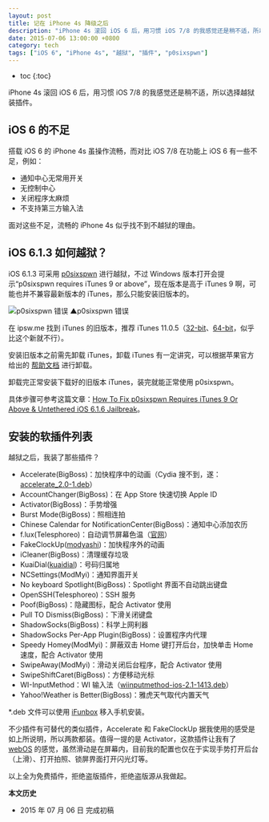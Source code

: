 ```yaml
---
layout: post
title: 记在 iPhone 4s 降级之后
description: "iPhone 4s 滚回 iOS 6 后，用习惯 iOS 7/8 的我感觉还是稍不适，所以选择越狱装插件。"
date: 2015-07-06 13:00:00 +0800
category: tech
tags: ["iOS 6", "iPhone 4s", "越狱", "插件", "p0sixspwn"]
---
```


* toc
{:toc}

iPhone 4s 滚回 iOS 6 后，用习惯 iOS 7/8 的我感觉还是稍不适，所以选择越狱装插件。

## iOS 6 的不足

搭载 iOS 6 的 iPhone 4s 虽操作流畅，而对比 iOS 7/8 在功能上 iOS 6 有一些不足，例如：

* 通知中心无常用开关
* 无控制中心
* 关闭程序太麻烦
* 不支持第三方输入法

面对这些不足，流畅的 iPhone 4s 似乎找不到不越狱的理由。

## iOS 6.1.3 如何越狱？

iOS 6.1.3 可采用 [p0sixspwn](http://p0sixspwn.com/) 进行越狱，不过 Windows 版本打开会提示“p0sixspwn requires iTunes 9 or above”，现在版本是高于 iTunes 9 啊，可能也并不兼容最新版本的 iTunes，那么只能安装旧版本的。

![p0sixspwn 错误]({{site.IMG_PATH}}/after-my-iphone-4s-downgraded.png)
▲p0sixspwn 错误


在 ipsw.me 找到 iTunes 的旧版本，推荐 iTunes 11.0.5（[32-bit](https://secure-appldnld.apple.com/iTunes11/091-9269.20130816.Azfre/iTunesSetup.exe)、[64-bit](https://secure-appldnld.apple.com/iTunes11/091-9270.20130816.Qw23e/iTunes64Setup.exe)，似乎比这个新就不行）。

安装旧版本之前需先卸载 iTunes，卸载 iTunes 有一定讲究，可以根据苹果官方给出的 [帮助文档](https://support.apple.com/zh-cn/HT1923) 进行卸载。

卸载完正常安装下载好的旧版本 iTunes，装完就能正常使用 p0sixspwn。

具体步骤可参考这篇文章：[How To Fix p0sixspwn Requires iTunes 9 Or Above & Untethered iOS 6.1.6 Jailbreak](http://www.inati0n.com/how-to-fix-p0sixspwn-requires-itunes-9-or-above-untethered-ios-6-1-6-jailbreak/)。


## 安装的软插件列表

越狱之后，我装了那些插件？

  * Accelerate(BigBoss)：加快程序中的动画（Cydia 搜不到，遂：[accelerate_2.0-1.deb](http://files14.thebigboss.org/repofiles/cydia/debs2.0/accelerate_2.0-1.deb)）
  * AccountChanger(BigBoss)：在 App Store 快速切换 Apple ID
  * Activator(BigBoss)：手势增强
  * Burst Mode(BigBoss)：照相连拍
  * Chinese Calendar for NotificationCenter(BigBoss)：通知中心添加农历
  * f.lux(Telesphoreo)：自动调节屏幕色温（[官网](https://justgetflux.com/)）
  * FakeClockUp([modyashi](http://hitoriblog.com/apt/))：加快程序外的动画
  * iCleaner(BigBoss)：清理缓存垃圾
  * KuaiDial([kuaidial](http://kuaidial.googlecode.com/svn/deb))：号码归属地
  * NCSettings(ModMyi)：通知界面开关
  * No keyboard Spotlight(BigBoss)：Spotlight 界面不自动跳出键盘
  * OpenSSH(Telesphoreo)：SSH 服务
  * Poof(BigBoss)：隐藏图标，配合 Activator 使用
  * Pull TO Dismiss(BigBoss)：下滑关闭键盘
  * ShadowSocks(BigBoss)：科学上网利器
  * ShadowSocks Per-App Plugin(BigBoss)：设置程序内代理
  * Speedy Homey(ModMyi)：屏蔽双击 Home 键打开后台，加快单击 Home 速度，配合 Activator 使用
  * SwipeAway(ModMyi)：滑动关闭后台程序，配合 Activator 使用
  * SwipeShiftCaret(BigBoss)：方便移动光标
  * WI-InputMethod：WI 输入法（[wiinputmethod-ios-2.1-1413.deb](http://att6.weiphone.net/temp16/201311/21/5/wiinputmethod-ios-2.1-1413.deb)）
  * Yahoo!Weather is Better(BigBoss)：雅虎天气取代内置天气

*.deb 文件可以使用 [iFunbox](http://www.i-funbox.com/) 移入手机安装。

不少插件有可替代的类似插件，Accelerate 和 FakeClockUp 据我使用的感受是如上所说明，所以两款都装。值得一提的是 Activator，这款插件让我有了 [webOS](/small-but-complete.html) 的感觉，虽然滑动是在屏幕内，目前我的配置也仅在于实现手势打开后台（上滑）、打开拍照、锁屏界面打开闪光灯等。

以上全为免费插件，拒绝盗版插件，拒绝盗版源从我做起。

**本文历史**

* 2015 年 07 月 06 日 完成初稿
